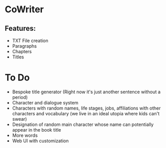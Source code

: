 # CoWriter

## Features:
- TXT File creation
- Paragraphs
- Chapters
- Titles

# To Do
- Bespoke title generator (Right now it's just another sentence without a period)
- Character and dialogue system
 - Characters with random names, life stages, jobs, affiliations with other characters and vocabulary (we live in an ideal utopia where kids can't swear)
 - Designation of random main character whose name can potentially appear in the book title
- More words
- Web UI with customization
